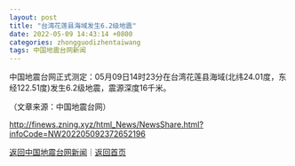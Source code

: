 ```yaml
---
layout: post
title: "台湾花莲县海域发生6.2级地震"
date: 2022-05-09 14:43:14 +0800
categories: zhongguodizhentaiwang
tags: 中国地震台网新闻
---
```

<p>中国地震台网正式测定：05月09日14时23分在台湾花莲县海域(北纬24.01度，东经122.51度)发生6.2级地震，震源深度16千米。</p><p class="em_media">（文章来源：中国地震台网）</p>

<http://finews.zning.xyz/html_News/NewsShare.html?infoCode=NW202205092372652196>

[返回中国地震台网新闻](//finews.withounder.com/category/zhongguodizhentaiwang.html)｜[返回首页](//finews.withounder.com/)